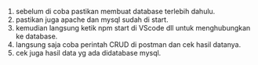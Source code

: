 1. sebelum di coba pastikan membuat database terlebih dahulu. 
2. pastikan juga apache dan mysql sudah di start.
3. kemudian langsung ketik npm start di VScode dll untuk menghubungkan ke database.
4. langsung saja coba perintah CRUD di postman dan cek hasil datanya.
5. cek juga hasil data yg ada didatabase mysql.
